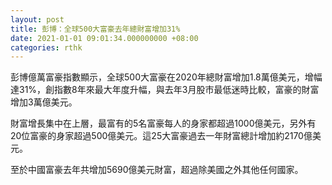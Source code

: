 ```yaml
---
layout: post
title: 彭博：全球500大富豪去年總財富增加31%
date: 2021-01-01 09:01:34.000000000 +08:00
categories: rthk
---
```


彭博億萬富豪指數顯示，全球500大富豪在2020年總財富增加1.8萬億美元，增幅達31%，創指數8年來最大年度升幅，與去年3月股市最低迷時比較，富豪的財富增加3萬億美元。

財富增長集中在上層，最富有的5名富豪每人的身家都超過1000億美元，另外有20位富豪的身家超過500億美元。這25大富豪過去一年財富總計增加約2170億美元。

至於中國富豪去年共增加5690億美元財富，超過除美國之外其他任何國家。
